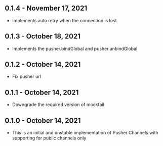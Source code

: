 ## 0.1.4 - November 17, 2021

- Implements auto retry when the connection is lost

## 0.1.3 - October 18, 2021

- Implements the pusher.bindGlobal and pusher.unbindGlobal

## 0.1.2 - October 14, 2021

- Fix pusher url

## 0.1.1 - October 14, 2021

- Downgrade the required version of mocktail

## 0.1.0 - October 14, 2021

- This is an initial and unstable implementation of Pusher Channels with supporting for public channels only
